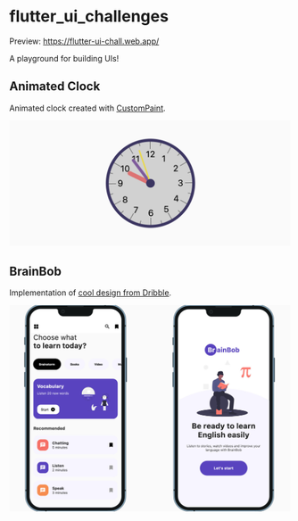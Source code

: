 # flutter_ui_challenges

Preview: https://flutter-ui-chall.web.app/

A playground for building UIs!

## Animated Clock
Animated clock created with [CustomPaint](https://api.flutter.dev/flutter/widgets/CustomPaint-class.html).

![Animated Clock](./assets/readme/animated_clock/clock.png)

## BrainBob
Implementation of [cool design from Dribble](https://dribbble.com/shots/15865091-The-Brainbob-mobile-app).

![BrainBob](./assets/readme/brain_bob/brain_bob.jpg)

